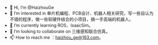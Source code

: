 - 👋 Hi, I’m @HaizhouGe
- 👀 I’m interested in 单片机编程、PCB设计、机器人相关研究，写一些自认为不错的程序，做一些软硬件结合的小项目，搞一手高端的机器人。
- 🌱 I’m currently learning ROS、IsaacSim。
- 💞️ I’m looking to collaborate on 三维感知联合仿真。
- 📫 How to reach me ：haizhou_ge@163.com。

<!---
HaizhouGe/HaizhouGe is a ✨ special ✨ repository because its `README.md` (this file) appears on your GitHub profile.
You can click the Preview link to take a look at your changes.
--->
